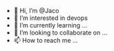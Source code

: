 - 👋 Hi, I’m @Jaco
- 👀 I’m interested in devops
- 🌱 I’m currently learning ...
- 💞️ I’m looking to collaborate on ...
- 📫 How to reach me ...

<!---
Jaco8090/Jaco8090 is a ✨ special ✨ repository because its `README.md` (this file) appears on your GitHub profile.
You can click the Preview link to take a look at your changes.
--->
